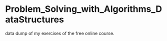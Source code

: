 # Problem_Solving_with_Algorithms_DataStructures
data dump of my exercises of the free online course.
